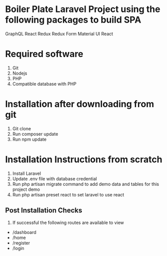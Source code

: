 # Boiler Plate Laravel Project using the following packages to build SPA

GraphQL
React
Redux
Redux Form
Material UI React

# Required software
1) Git
2) Nodejs
3) PHP
4) Compatible database with PHP

# Installation after downloading from git
1) Git clone
2) Run composer update
3) Run npm update

# Installation Instructions from scratch
1) Install Laravel
2) Update .env file with database credential
3) Run php artisan migrate command to add demo data and tables for this project demo
4) Run php artisan preset react to set laravel to use react

## Post Installation Checks
1) If successful the following routes are available to view
* /dashboard
* /home
* /register
* /login